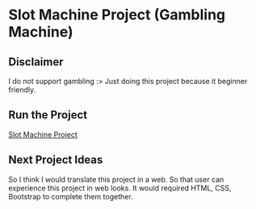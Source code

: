 # Slot Machine Project (Gambling Machine)

## Disclaimer
I do not support gambling :> Just doing this project because it beginner friendly.

## Run the Project
[Slot Machine Project](https://aqilnuman23.github.io/SlotMachine-Project/index.html)

## Next Project Ideas
So I think I would translate this project in a web. So that user can experience this project in web looks.
It would required HTML, CSS, Bootstrap to complete them together.


